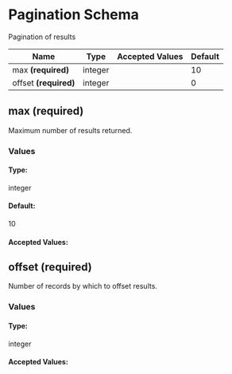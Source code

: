 

# Pagination Schema

Pagination of results


| Name | Type | Accepted Values | Default |
|------|------|--------|---------|
| max **(required)**| integer| | 10 |
| offset **(required)**| integer| | 0 |


## max **(required)**

Maximum number of results returned.

### Values

#### Type:
integer
#### Default:
10

#### Accepted Values:


## offset **(required)**

Number of records by which to offset results.

### Values

#### Type:
integer

#### Accepted Values:



